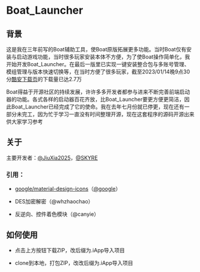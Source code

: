 # Boat_Launcher
## 背景
这是我在三年前写的Boat辅助工具，使Boat原版拓展更多功能。当时Boat仅有安装与启动游戏功能，当时很多玩家安装本体不方便，为了使Boat操作简单化，我开始开发Boat_Launcher。在最后一版里已实现一键安装整合包与多账号管理、模组管理与版本快速切换等，在当时方便了很多玩家，截至2023/01/14晚9点30分[酷安下载页](https://www.coolapk.com/game/com.jiuxia.boat.launcher "下载页")的下载量已达2.7万

Boat得益于开源社区的持续发展，许许多多开发者都参与进来不断完善前端启动器的功能。各式各样的启动器百花齐放，比Boat_Launcher要更方便更简洁，因此Boat_Launcher已经完成了它的使命。我在去年七月份就已停更，现在还有一部分未完工，因为忙于学习一直没有时间整理开源，现在这套程序的源码开源出来供大家学习参考

## 关于
主要开发者：[@JiuXia2025](http://www.9xia.top "个人主页")，[@SKYRE](http://www.skyre.cn "个人主页")

### 引用：

- [google/material-design-icons](https://github.com/google/material-design-icons "google/material-design-icons")（[@google](https://github.com/google "@google")）

- DES加密解密（@whzhaochao）

- 反逆向、控件着色模块（@canyie）

## 如何使用
- 点击上方按钮下载ZIP，改后缀为.iApp导入项目

- clone到本地，打包ZIP，改改后缀为.iApp导入项目
